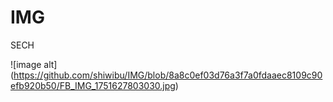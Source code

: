# IMG
SECH

![image alt] (https://github.com/shiwibu/IMG/blob/8a8c0ef03d76a3f7a0fdaaec8109c90efb920b50/FB_IMG_1751627803030.jpg)
